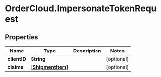 # OrderCloud.ImpersonateTokenRequest

## Properties
Name | Type | Description | Notes
------------ | ------------- | ------------- | -------------
**clientID** | **String** |  | [optional] 
**claims** | [**[ShipmentItem]**](ShipmentItem.md) |  | [optional] 


